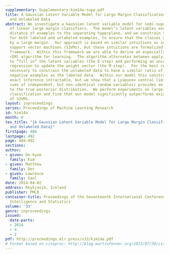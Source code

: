 ```yaml
---
supplementary: Supplementary:kim14a-supp.pdf
title: A Gaussian Latent Variable Model for Large Margin Classification of Labeled
  and Unlabeled Data
abstract: We investigate a Gaussian latent variable model for semi-supervised learning
  of linear large margin classifiers.  The model’s latent variables encode the signed
  distance of examples to the separating hyperplane, and we constrain these variables,
  for both labeled and unlabeled examples, to ensure that the classes are separated
  by a large margin.  Our approach is based on similar intuitions as semi-supervised
  support vector machines (S3VMs), but these intuitions are formalized in a probabilistic
  framework.  Within this framework we are able to derive an especially simple Expectation-Maximization
  (EM) algorithm for learning.  The algorithm alternates between applying Bayes rule
  to “fill in” the latent variables (the E-step) and performing an unconstrained least-squares
  regression to update the weight vector (the M-step).  For the best results it is
  necessary to constrain the unlabeled data to have a similar ratio of positive to
  negative examples as the labeled data.  Within our model this constraint renders
  exact inference intractable, but we show that a Lyapunov central limit theorem (for
  sums of independent, but non-identical random variables) provides an excellent approximation
  to the true posterior distribution.  We perform experiments on large-scale text
  classification and find that our model significantly outperforms existing implementations
  of S3VMs.
layout: inproceedings
series: Proceedings of Machine Learning Research
id: kim14a
month: 0
tex_title: "{A Gaussian Latent Variable Model for Large Margin Classification of Labeled
  and Unlabeled Data}"
firstpage: 484
lastpage: 492
page: 484-492
sections: 
author:
- given: Do-kyum
  family: Kim
- given: Matthew
  family: Der
- given: Lawrence
  family: Saul
date: 2014-04-02
address: Reykjavik, Iceland
publisher: PMLR
container-title: Proceedings of the Seventeenth International Conference on Artificial
  Intelligence and Statistics
volume: '33'
genre: inproceedings
issued:
  date-parts:
  - 2014
  - 4
  - 2
pdf: http://proceedings.mlr.press/v33/kim14a.pdf
# Format based on citeproc: http://blog.martinfenner.org/2013/07/30/citeproc-yaml-for-bibliographies/
---
```

